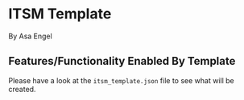 # ITSM Template

By Asa Engel

## Features/Functionality Enabled By Template

Please have a look at the `itsm_template.json` file to see what will be created.
